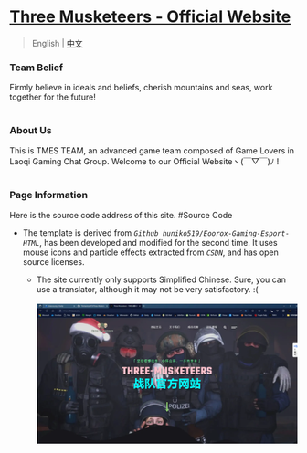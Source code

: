 # [ Three Musketeers - Official Website ](https://tmes.eu.org/)

> English | [中文](README_CN.md) <br>

### Team Belief
Firmly believe in ideals and beliefs, cherish mountains and seas, work together for the future!<br><br>


### About Us
This is TMES TEAM, an advanced game team composed of Game Lovers in Laoqi Gaming Chat Group. Welcome to our Official Websiteヽ(￣▽￣)ﾉ !<br><br>


### Page Information
Here is the source code address of this site.   #Source Code<br>

- The template is derived from <i>`Github huniko519/Eoorox-Gaming-Esport-HTML`</i>, has been developed and modified for the second time. It uses mouse icons and particle effects extracted from <i>`CSDN`</i>, and has open source licenses.<br><p></p>
  -  The site currently only supports Simplified Chinese. Sure, you can use a translator, although it may not be very satisfactory. :( <br><br>
[![Index Preview](img/blog/inner_b1.webp "Index")](https://tmes.eu.org/)

